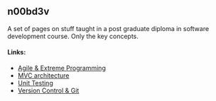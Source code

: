 ## n00bd3v

A set of pages on stuff taught in a post graduate diploma in 
software development course. Only the key concepts.

#### Links:
* [Agile & Extreme Programming](agile_and_extreme_programming/agile_and_extreme_programming.md)
* [MVC architecture](mvc_architecture/mvc.md)
* [Unit Testing](unit_testing/unit_testing_and_tdd.md)
* [Version Control & Git](version_control_and_git/version_control.md)